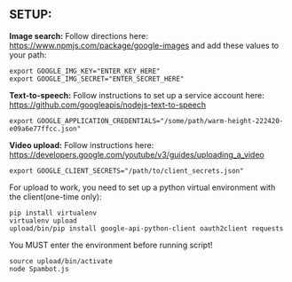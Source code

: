 

## SETUP:

**Image search:**
Follow directions here: https://www.npmjs.com/package/google-images
and add these values to your path:

    export GOOGLE_IMG_KEY="ENTER_KEY_HERE"
    export GOOGLE_IMG_SECRET="ENTER_SECRET_HERE"

**Text-to-speech:**
Follow instructions to set up a service account here: https://github.com/googleapis/nodejs-text-to-speech

    export GOOGLE_APPLICATION_CREDENTIALS="/some/path/warm-height-222420-e09a6e77ffcc.json"

**Video upload:**
Follow instructions here: https://developers.google.com/youtube/v3/guides/uploading_a_video

    export GOOGLE_CLIENT_SECRETS="/path/to/client_secrets.json"

For upload to work, you need to set up a python virtual environment with the client(one-time only):

    pip install virtualenv
    virtualenv upload
    upload/bin/pip install google-api-python-client oauth2client requests

You MUST enter the environment before running script!

    source upload/bin/activate
    node Spambot.js
